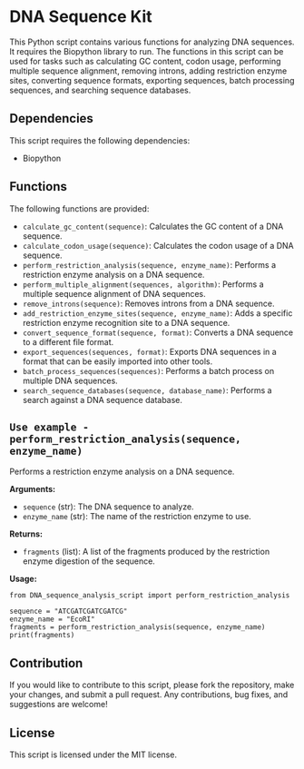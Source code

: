 
# DNA Sequence Kit

This Python script contains various functions for analyzing DNA sequences. It requires the Biopython library to run. The functions in this script can be used for tasks such as calculating GC content, codon usage, performing multiple sequence alignment, removing introns, adding restriction enzyme sites, converting sequence formats, exporting sequences, batch processing sequences, and searching sequence databases.

## Dependencies

This script requires the following dependencies:

-   Biopython

## Functions

The following functions are provided:

-   `calculate_gc_content(sequence)`: Calculates the GC content of a DNA sequence.
-   `calculate_codon_usage(sequence)`: Calculates the codon usage of a DNA sequence.
-   `perform_restriction_analysis(sequence, enzyme_name)`: Performs a restriction enzyme analysis on a DNA sequence.
-   `perform_multiple_alignment(sequences, algorithm)`: Performs a multiple sequence alignment of DNA sequences.
-   `remove_introns(sequence)`: Removes introns from a DNA sequence.
-   `add_restriction_enzyme_sites(sequence, enzyme_name)`: Adds a specific restriction enzyme recognition site to a DNA sequence.
-   `convert_sequence_format(sequence, format)`: Converts a DNA sequence to a different file format.
-   `export_sequences(sequences, format)`: Exports DNA sequences in a format that can be easily imported into other tools.
-   `batch_process_sequences(sequences)`: Performs a batch process on multiple DNA sequences.
-   `search_sequence_databases(sequence, database_name)`: Performs a search against a DNA sequence database.

## `Use example - perform_restriction_analysis(sequence, enzyme_name)`

Performs a restriction enzyme analysis on a DNA sequence.

**Arguments:**

-   `sequence` (str): The DNA sequence to analyze.
-   `enzyme_name` (str): The name of the restriction enzyme to use.

**Returns:**

-   `fragments` (list): A list of the fragments produced by the restriction enzyme digestion of the sequence.

**Usage:**

    from DNA_sequence_analysis_script import perform_restriction_analysis
    
    sequence = "ATCGATCGATCGATCG"
    enzyme_name = "EcoRI"
    fragments = perform_restriction_analysis(sequence, enzyme_name)
    print(fragments)

## Contribution

If you would like to contribute to this script, please fork the repository, make your changes, and submit a pull request. Any contributions, bug fixes, and suggestions are welcome!

## License

This script is licensed under the MIT license.
